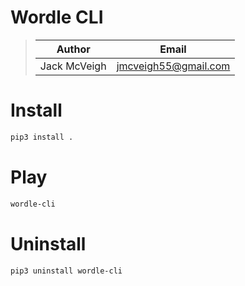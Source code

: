 # Wordle CLI

>| Author | Email |
>|-------------|-------|
>Jack McVeigh | <jmcveigh55@gmail.com> |

# Install
```bash
pip3 install .
```

# Play
```bash
wordle-cli
```

# Uninstall
```bash
pip3 uninstall wordle-cli
```